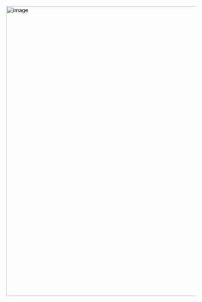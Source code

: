 <img width="771" alt="image" src="https://user-images.githubusercontent.com/37383368/220157540-df98f5a7-9f26-4dec-93b3-a0e7162199e1.png">
